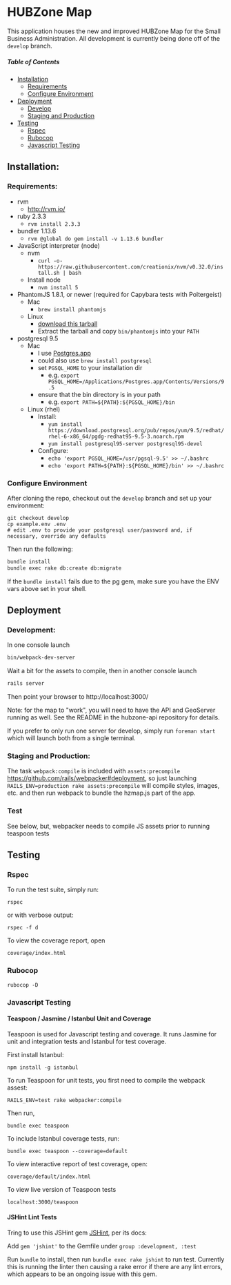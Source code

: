 # HUBZone Map

This application houses the new and improved HUBZone Map for the Small Business Administration.  All development is currently being done off of the `develop` branch.

##### Table of Contents
- [Installation](#installation)
  - [Requirements](#requirements)
  - [Configure Environment](#configure-environment)
- [Deployment](#deployment)
  - [Develop](#development)
  - [Staging and Production](#staging-and-production)
- [Testing](#testing)
  - [Rspec](#rspec)
  - [Rubocop](#rubocop)
  - [Javascript Testing](#javascript-testing)

## Installation:
### Requirements:
* rvm
  - http://rvm.io/
* ruby 2.3.3
  - `rvm install 2.3.3`
* bundler 1.13.6
  - `rvm @global do gem install -v 1.13.6 bundler`
* JavaScript interpreter (node)
  * nvm
    * `curl -o- https://raw.githubusercontent.com/creationix/nvm/v0.32.0/install.sh | bash`
  * Install node
    * `nvm install 5`
* PhantomJS 1.8.1, or newer (required for Capybara tests with Poltergeist)
  * Mac
    * `brew install phantomjs`
  * Linux
    * [download this tarball](https://bitbucket.org/ariya/phantomjs/downloads/phantomjs-1.9.8-linux-x86_64.tar.bz2)
    * Extract the tarball and copy `bin/phantomjs` into your `PATH`
* postgresql 9.5
  * Mac
    - I use [Postgres.app](http://postgresapp.com/)
    - could also use `brew install postgresql`
    - set `PGSQL_HOME` to your installation dir
      - e.g. `export PGSQL_HOME=/Applications/Postgres.app/Contents/Versions/9.5`
    - ensure that the bin directory is in your path
      - e.g. `export PATH=${PATH}:${PGSQL_HOME}/bin`
  * Linux (rhel)
    * Install:
      * `yum install https://download.postgresql.org/pub/repos/yum/9.5/redhat/rhel-6-x86_64/pgdg-redhat95-9.5-3.noarch.rpm`
      * `yum install postgresql95-server postgresql95-devel`
    * Configure:
      * `echo 'export PGSQL_HOME=/usr/pgsql-9.5' >> ~/.bashrc`
      * `echo 'export PATH=${PATH}:${PGSQL_HOME}/bin' >> ~/.bashrc`

### Configure Environment
After cloning the repo, checkout out the `develop` branch and set up your environment:
```
git checkout develop
cp example.env .env
# edit .env to provide your postgresql user/password and, if necessary, override any defaults
```

Then run the following:
``` bash
bundle install
bundle exec rake db:create db:migrate
```

If the `bundle install` fails due to the pg gem, make sure you have the ENV vars above set in your shell.


## Deployment

### Development:
In one console launch
```bash
bin/webpack-dev-server
```
Wait a bit for the assets to compile, then in another console launch
``` bash
rails server
```
Then point your browser to http://localhost:3000/

Note: for the map to "work", you will need to have the API and GeoServer running as well.  See the README in the hubzone-api repository for details.

If you prefer to only run one server for develop, simply run `foreman start` which will launch both from a single terminal.

### Staging and Production:

The task `webpack:compile` is included with `assets:precompile` https://github.com/rails/webpacker#deployment, so just launching `RAILS_ENV=production rake assets:precompile` will compile styles, images, etc. and then run webpack to bundle the hzmap.js part of the app.

### Test
See below, but, webpacker needs to compile JS assets prior to running teaspoon tests

## Testing

### Rspec

To run the test suite, simply run:
```
rspec
```

or with verbose output:
```
rspec -f d
```

To view the coverage report, open
```
coverage/index.html
```

### Rubocop
```
rubocop -D
```

### Javascript Testing
#### Teaspoon / Jasmine / Istanbul Unit and Coverage
Teaspoon is used for Javascript testing and coverage.  It runs Jasmine for unit and integration tests and Istanbul for test coverage.

First install Istanbul:
```
npm install -g istanbul
```

To run Teaspoon for unit tests, you first need to compile the webpack assest:
```
RAILS_ENV=test rake webpacker:compile
```

Then run,
```
bundle exec teaspoon
```

To include Istanbul coverage tests, run:
```
bundle exec teaspoon --coverage=default
```

To view interactive report of test coverage, open:
```
coverage/default/index.html
```

To view live version of Teaspoon tests
```
localhost:3000/teaspoon
```

#### JSHint Lint Tests
Tring to use this JSHint gem [JSHint](https://github.com/damian/jshint), per its docs:

Add `gem 'jshint'` to the Gemfile under `group :development, :test`

Run `bundle` to install, then run `bundle exec rake jshint` to run test.  Currently this is running the linter then causing a rake error if there are any lint errors, which appears to be an ongoing issue with this gem.
